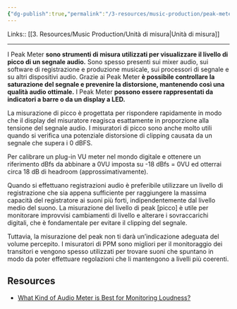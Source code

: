 ```yaml
---
{"dg-publish":true,"permalink":"/3-resources/music-production/peak-meter/"}
---
```


Links:: [[3. Resources/Music Production/Unità di misura\|Unità di misura]]

---
I Peak Meter **sono strumenti di misura utilizzati per visualizzare il livello di picco di un segnale audio.** Sono spesso presenti sui mixer audio, sui software di registrazione e produzione musicale, sui processori di segnale e su altri dispositivi audio. Grazie ai Peak Meter **è possibile controllare la saturazione del segnale e prevenire la distorsione, mantenendo così una qualità audio ottimale.** I Peak Meter **possono essere rappresentati da indicatori a barre o da un display a LED.**

La misurazione di picco è progettata per rispondere rapidamente in modo che il display del misuratore reagisca esattamente in proporzione alla tensione del segnale audio. I misuratori di picco sono anche molto utili quando si verifica una potenziale distorsione di clipping causata da un segnale che supera i 0 dBFS.

Per calibrare un plug-in VU meter nel mondo digitale e ottenere un riferimento dBfs da abbinare a 0VU imposta su -18 dBfs = 0VU ed otterrai circa 18 dB di headroom (approssimativamente).

Quando si effettuano registrazioni audio è preferibile utilizzare un livello di registrazione che sia appena sufficiente per raggiungere la massima capacità del registratore ai suoni più forti, indipendentemente dal livello medio del suono. La misurazione del livello di peak \[picco\] è utile per monitorare improvvisi cambiamenti di livello e alterare i sovraccarichi digitali, che è fondamentale per evitare il clipping del segnale.

Tuttavia, la misurazione del peak non ti darà un’indicazione adeguata del volume percepito. I misuratori di PPM sono migliori per il monitoraggio dei transitori e vengono spesso utilizzati per trovare suoni che spuntano in modo da poter effettuare regolazioni che li mantengono a livelli più coerenti.


## Resources

- [What Kind of Audio Meter is Best for Monitoring Loudness?](https://www.prosoundtraining.com/2010/03/10/what-kind-of-meter/)

